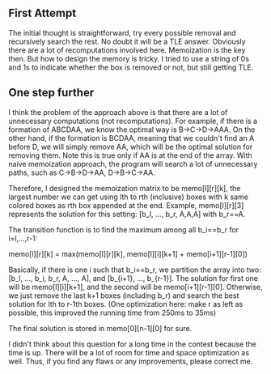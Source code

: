 ## First Attempt
The initial thought is straightforward, try every possible removal and recursively search the rest. No doubt it will be a TLE answer. Obviously there are a lot of recomputations involved here. Memoization is the key then. But how to design the memory is tricky. I tried to use a string of 0s and 1s to indicate whether the box is removed or not, but still getting TLE.

## One step further
I think the problem of the approach above is that there are a lot of unnecessary computations (not recomputations). For example, if there is a formation of ABCDAA, we know the optimal way is B->C->D->AAA. On the other hand, if the formation is BCDAA, meaning that we couldn't find an A before D, we will simply remove AA, which will be the optimal solution for removing them. Note this is true only if AA is at the end of the array. With naive memoization approach, the program will search a lot of unnecessary paths, such as C->B->D->AA, D->B->C->AA.

Therefore, I designed the memoization matrix to be memo[l][r][k], the largest number we can get using lth to rth
(inclusive) boxes with k same colored boxes as rth box appended at the end. Example, memo[l][r][3] represents the solution for this setting: [b_l, ..., b_r, A,A,A] with b_r==A.

The transition function is to find the maximum among all b_i==b_r for i=l,...,r-1:

memo[l][r][k] = max(memo[l][r][k], memo[l][i][k+1] + memo[i+1][r-1][0])

Basically, if there is one i such that b_i==b_r, we partition the array into two: [b_l, ..., b_i, b_r, A, ..., A], and [b_{i+1}, ..., b_{r-1}]. The solution for first one will be memo[l][i][k+1], and the second will be memo[i+1][r-1][0]. Otherwise, we just remove the last k+1 boxes (including b_r) and search the best solution for lth to r-1th boxes. (One optimization here: make r as left as possible, this improved the running time from 250ms to 35ms)

The final solution is stored in memo[0][n-1][0] for sure.

I didn't think about this question for a long time in the contest because the time is up. There will be a lot of room for time and space optimization as well. Thus, if you find any flaws or any improvements, please correct me.
